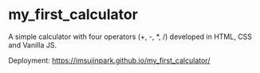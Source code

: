 # my_first_calculator
A simple calculator with four operators (+, -, *, /) developed in HTML, CSS and Vanilla JS.

Deployment: https://imsujinpark.github.io/my_first_calculator/
